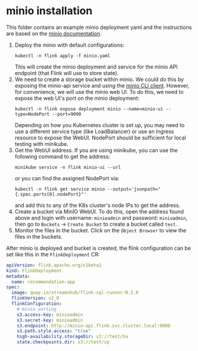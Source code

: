 # minio installation

This folder contains an example minio deployment yaml and the instructions are based on the [minio documentation](https://min.io/docs/minio/kubernetes/upstream/index.html).

1. Deploy the minio with default configurations:
   ```shell
   kubectl -n flink apply -f minio.yaml
   ```
   This will create the minio deployment and service for the minio API endpoint (that Flink will use to store state).
1. We need to create a storage bucket within minio. We could do this by exposing the minio-api service and using the [minio CLI client](https://min.io/docs/minio/linux/reference/minio-mc.html). However, for convenience, we will use the minio web UI. To do this, we need to expose the web UI's port on the minio deployment:
   ```shell
   kubectl -n flink expose deployment minio --name=minio-ui --type=NodePort --port=9090
   ```
   Depending on how you Kubernetes cluster is set up, you may need to use a different service type (like LoadBalancer) or use an Ingress resource to expose the WebUI. NodePort should be sufficient for local testing with minikube.
1. Get the WebUI address. If you are using minikube, you can use the following command to get the address:
   ```shell
   minikube service -n flink minio-ui --url 
   ```
   or you can find the assigned NodePort via:
   ```shell
   kubectl -n flink get service minio --output='jsonpath="{.spec.ports[0].nodePort}"'
   ```
   and add this to any of the K8s cluster's node IPs to get the address.
1. Create a bucket via MinIO WebUI. To do this, open the address found above and login with username: `minioadmin` and password: `minioadmin`, then go to `Buckets` -> `Create Bucket` to create a bucket called `test`.
1. Monitor the files in the bucket.
   Click on the `Object Browser` to view the files in the buckets.

After minio is deployed and bucket is created, the flink configuration can be set like this in the `FlinkDeployment` CR:
```yaml
apiVersion: flink.apache.org/v1beta1
kind: FlinkDeployment
metadata:
  name: recommendation-app
spec:
  image: quay.io/streamshub/flink-sql-runner:0.2.0
  flinkVersion: v2_0
  flinkConfiguration:
    # minio setting
    s3.access-key: minioadmin
    s3.secret-key: minioadmin
    s3.endpoint: http://minio-api.flink.svc.cluster.local:9000
    s3.path.style.access: "true"
    high-availability.storageDir: s3://test/ha
    state.checkpoints.dir: s3://test/cp
```
